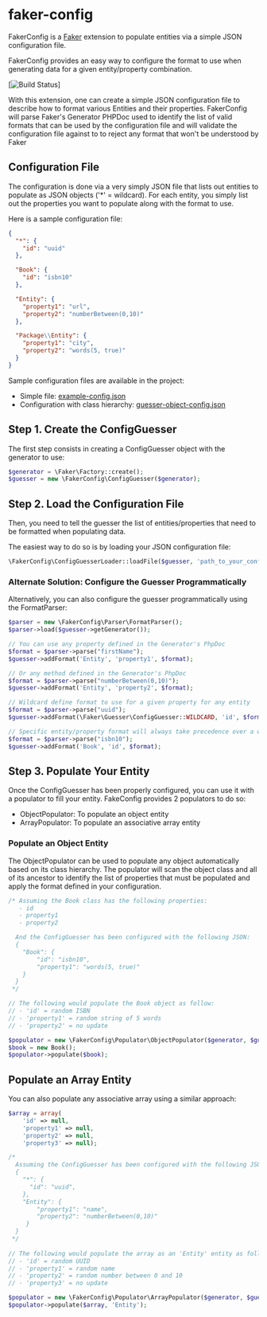 # faker-config
FakerConfig is a [Faker](https://github.com/fzaninotto/Faker) extension to populate entities via a simple JSON configuration file.

FakerConfig provides an easy way to configure the format to use when generating data for a given entity/property combination.

[![Build Status](https://travis-ci.org/clabonte/faker-config.svg?branch=master)]

With this extension, one can create a simple JSON configuration file to describe how to format various Entities and their properties.
FakerConfig will parse Faker's Generator PHPDoc used to identify the list of valid formats that can be used by the configuration file and will validate the configuration file against to to reject any format that won't be understood by Faker 

## Configuration File
The configuration is done via a very simply JSON file that lists out entities to populate as JSON objects ('*' = wildcard). For each entity, you simply list out the properties you want to populate along with the format to use.

Here is a sample configuration file:
```json
{
  "*": {
    "id": "uuid"
  },

  "Book": {
    "id": "isbn10"
  },

  "Entity": {
    "property1": "url",
    "property2": "numberBetween(0,10)"
  },

  "Package\\Entity": {
    "property1": "city",
    "property2": "words(5, true)"
  }
}
```
Sample configuration files are available in the project:
* Simple file: [example-config.json](examples/example-config.json)
* Configuration with class hierarchy: [guesser-object-config.json](tests/fixtures/guesser-object-config.json)


## Step 1. Create the ConfigGuesser
The first step consists in creating a ConfigGuesser object with the generator to use:
```php
$generator = \Faker\Factory::create();
$guesser = new \FakerConfig\ConfigGuesser($generator);
```

## Step 2. Load the Configuration File
Then, you need to tell the guesser the list of entities/properties that need to be formatted when populating data.

The easiest way to do so is by loading your JSON configuration file:
```php
\FakerConfig\ConfigGuesserLoader::loadFile($guesser, 'path_to_your_config.json');
```

### Alternate Solution: Configure the Guesser Programmatically
Alternatively, you can also configure the guesser programmatically using the FormatParser:
```php
$parser = new \FakerConfig\Parser\FormatParser();
$parser->load($guesser->getGenerator());

// You can use any property defined in the Generator's PhpDoc
$format = $parser->parse("firstName");
$guesser->addFormat('Entity', 'property1', $format);

// Or any method defined in the Generator's PhpDoc
$format = $parser->parse("numberBetween(0,10)");
$guesser->addFormat('Entity', 'property2', $format);

// Wildcard define format to use for a given property for any entity
$format = $parser->parse("uuid");
$guesser->addFormat(\Faker\Guesser\ConfigGuesser::WILDCARD, 'id', $format);

// Specific entity/property format will always take precedence over a wildcard format
$format = $parser->parse("isbn10");
$guesser->addFormat('Book', 'id', $format);
```

## Step 3. Populate Your Entity
Once the ConfigGuesser has been properly configured, you can use it with a populator to fill your entity. FakeConfig provides 2 populators to do so:
* ObjectPopulator: To populate an object entity 
* ArrayPopulator: To populate an associative array entity 

### Populate an Object Entity
The ObjectPopulator can be used to populate any object automatically based on its class hierarchy. The populator will scan the object class and all of its ancestor to identify the list of properties that must be populated and apply the format defined in your configuration.
```php
/* Assuming the Book class has the following properties:
   - id
   - property1
   - property2

  And the ConfigGuesser has been configured with the following JSON:
  { 
    "Book": {
        "id": "isbn10",
        "property1": "words(5, true)"
    }
  }
 */

// The following would populate the Book object as follow:
// - 'id' = random ISBN 
// - 'property1' = random string of 5 words
// - 'property2' = no update

$populator = new \FakerConfig\Populator\ObjectPopulator($generator, $guesser);
$book = new Book();
$populator->populate($book); 
```

## Populate an Array Entity
You can also populate any associative array using a similar approach:
```php
$array = array(
    'id' => null,
    'property1' => null,
    'property2' => null,
    'property3' => null);

/*
  Assuming the ConfigGuesser has been configured with the following JSON:
  { 
    "*": {
      "id": "uuid",
    },
    "Entity": {
        "property1": "name",
        "property2": "numberBetween(0,10)"
     }
  }
 */
 
// The following would populate the array as an 'Entity' entity as follow:
// - 'id' = random UUID 
// - 'property1' = random name
// - 'property2' = random number between 0 and 10
// - 'property3' = no update

$populator = new \FakerConfig\Populator\ArrayPopulator($generator, $guesser);
$populator->populate($array, 'Entity'); 
```

